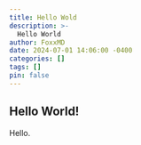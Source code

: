 ```yaml
---
title: Hello Wold
description: >-
  Hello World
author: FoxxMD
date: 2024-07-01 14:06:00 -0400
categories: []
tags: []
pin: false
---
```


## Hello World!

Hello.
